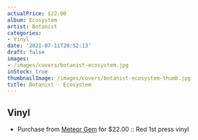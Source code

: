 ```yaml
---
actualPrice: $22.00
album: Ecosystem
artist: Botanist
categories:
- Vinyl
date: '2021-07-11T20:52:13'
draft: false
images:
- /images/covers/botanist-ecosystem.jpg
inStock: true
thumbnailImage: /images/covers/botanist-ecosystem-thumb.jpg
title: Botanist - Ecosystem
---
```


## Vinyl
* Purchase from [Meteor Gem](https://meteor-gem.com/products/botanist-ecosystem-lp) for $22.00 :: Red 1st press vinyl
